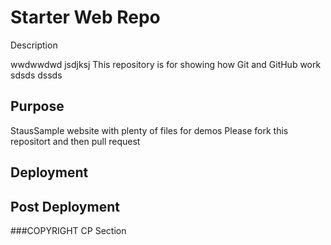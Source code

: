 # Starter Web Repo

Description

wwdwwdwd  jsdjksj
This repository is for showing how Git and GitHub work
sdsds
dssds

## Purpose

StausSample website with plenty of files for demos
Please fork this repositort and then pull request

## Deployment

## Post Deployment


###COPYRIGHT
CP Section